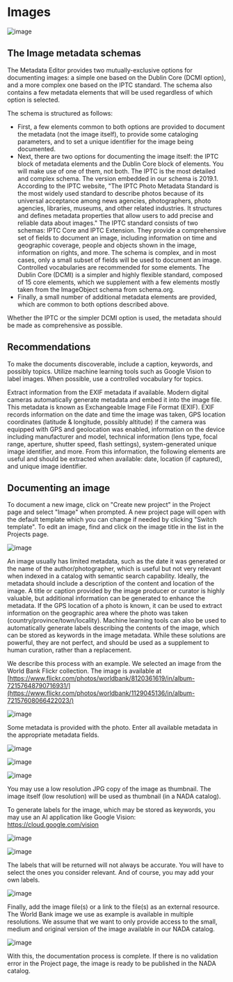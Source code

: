 # Images

![image](https://user-images.githubusercontent.com/35276300/216791125-a81ff46f-46b5-4a58-84b0-75e8d8a0ed17.png)

## The Image metadata schemas

The Metadata Editor provides two mutually-exclusive options for documenting images: a simple one based on the Dublin Core (DCMI option), and a more complex one based on the IPTC standard. The schema also contains a few metadata elements that will be used regardless of which option is selected. 

The schema is structured as follows:
- First, a few elements common to both options are provided to document the metadata (not the image itself), to provide some cataloging parameters, and to set a unique identifier for the image being documented.
- Next, there are two options for documenting the image itself: the IPTC block of metadata elements and the Dublin Core block of elements. You will make use of one of them, not both. The IPTC is the most detailed and complex schema. The version embedded in our schema is 2019.1. According to the IPTC website, "The IPTC Photo Metadata Standard is the most widely used standard to describe photos because of its universal acceptance among news agencies, photographers, photo agencies, libraries, museums, and other related industries. It structures and defines metadata properties that allow users to add precise and reliable data about images." The IPTC standard consists of two schemas: IPTC Core and IPTC Extension. They provide a comprehensive set of fields to document an image, including information on time and geographic coverage, people and objects shown in the image, information on rights, and more. The schema is complex, and in most cases, only a small subset of fields will be used to document an image. Controlled vocabularies are recommended for some elements. The Dublin Core (DCMI) is a simpler and highly flexible standard, composed of 15 core elements, which we supplement with a few elements mostly taken from the ImageObject schema from schema.org.
- Finally, a small number of additional metadata elements are provided, which are common to both options described above.

Whether the IPTC or the simpler DCMI option is used, the metadata should be made as comprehensive as possible.


## Recommendations

To make the documents discoverable, include a caption, keywords, and possibly topics. Utilize machine learning tools such as Google Vision to label images. When possible, use a controlled vocabulary for topics.

Extract information from the EXIF metadata if available. Modern digital cameras automatically generate metadata and embed it into the image file. This metadata is known as Exchangeable Image File Format (EXIF). EXIF records information on the date and time the image was taken, GPS location coordinates (latitude & longitude, possibly altitude) if the camera was equipped with GPS and geolocation was enabled, information on the device including manufacturer and model, technical information (lens type, focal range, aperture, shutter speed, flash settings), system-generated unique image identifier, and more. From this information, the following elements are useful and should be extracted when available: date, location (if captured), and unique image identifier.


## Documenting an image

To document a new image, click on "Create new project" in the Project page and select "Image" when prompted. A new project page will open with the default template which you can change if needed by clicking "Switch template". To edit an image, find and click on the image title in the list in the Projects page.

![image](https://user-images.githubusercontent.com/35276300/216628250-5427e25d-6064-4b27-9c32-ac5edca22f50.png)


An image usually has limited metadata, such as the date it was generated or the name of the author/photographer, which is useful but not very relevant when indexed in a catalog with semantic search capability. Ideally, the metadata should include a description of the content and location of the image. A title or caption provided by the image producer or curator is highly valuable, but additional information can be generated to enhance the metadata. If the GPS location of a photo is known, it can be used to extract information on the geographic area where the photo was taken (country/province/town/locality). Machine learning tools can also be used to automatically generate labels describing the contents of the image, which can be stored as keywords in the image metadata. While these solutions are powerful, they are not perfect, and should be used as a supplement to human curation, rather than a replacement. 


We describe this process with an example. We selected an image from the World Bank Flickr collection. The image is available at [https://www.flickr.com/photos/worldbank/8120361619/in/album-72157648790716931/](https://www.flickr.com/photos/worldbank/1129045136/in/album-72157608066422023/)

![image](https://user-images.githubusercontent.com/35276300/216649118-10c7030f-ff77-4782-a04e-875ceadc58bb.png)

Some metadata is provided with the photo. Enter all available metadata in the appropriate metadata fields.

![image](https://user-images.githubusercontent.com/35276300/216649278-fd13571a-7cd5-4970-b684-b0c04e4f2a1d.png)

![image](https://user-images.githubusercontent.com/35276300/216649380-2ed6da5d-0795-4c67-862c-39e852cfb8ef.png)

![image](https://user-images.githubusercontent.com/35276300/216682630-8feb34dc-5b6c-4547-b875-6019440f6a52.png)

You may use a low resolution JPG copy of the image as thumbnail. 
The image itself (low resolution) will be used as thumbnail (in a NADA catalog). 

To generate labels for the image, which may be stored as keywords, you may use an AI application like Google Vision:
https://cloud.google.com/vision

![image](https://user-images.githubusercontent.com/35276300/216649741-a3ea08ed-d30d-4f53-8824-28b54a980d42.png)

![image](https://user-images.githubusercontent.com/35276300/216650120-5c5146c8-7e2d-4b12-b07e-eb25121f2095.png)

The labels that will be returned will not always be accurate. You will have to select the ones you consider relevant. And of course, you may add your own labels.

![image](https://user-images.githubusercontent.com/35276300/216650257-1ebf6baf-494d-4391-b87e-aefc03187b7d.png)

Finally, add the image file(s) or a link to the file(s) as an external resource. The World Bank image we use as example is available in multiple resolutions. We assume that we want to only provide access to the small, medium and original version of the image available in our NADA catalog.

![image](https://user-images.githubusercontent.com/35276300/216649633-3b6274df-ec3e-4cf0-85a8-59f656f29222.png)

With this, the documentation process is complete. If there is no validation error in the Project page, the image is ready to be published in the NADA catalog.


